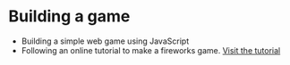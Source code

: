 # Building a game
- Building a simple web game using JavaScript
- Following an online tutorial to make a fireworks game.
[Visit the tutorial](https://www.webtips.dev/fireworks-in-javascript#setting-up-the-project)
